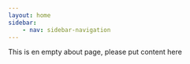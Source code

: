 ```yaml
---
layout: home
sidebar:
    - nav: sidebar-navigation
---
```



<p>This is en empty about page, please put content here</p>